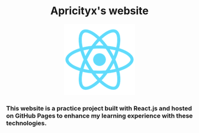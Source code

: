 <div align="center">
<h1>Apricityx's website</h1>
    <img src="./public/logo192.png" alt="图片描述">
</div>

### This website is a practice project built with React.js and hosted on GitHub Pages to enhance my learning experience with these technologies.
